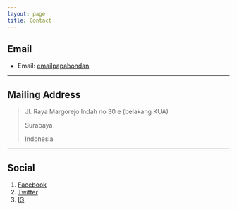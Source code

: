 ```yaml
---
layout: page
title: Contact
---
```



## Email

* Email: [emailpapabondan](mailto:murdani.bondan.bm@gmail.com)

---

## Mailing Address

> Jl. Raya Margorejo Indah no 30 e (belakang KUA)
>
> Surabaya
>
> Indonesia
> 

---

## Social

1. [Facebook](#)
2. [Twitter](#)
3. [IG](#)
